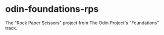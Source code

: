 # odin-foundations-rps
The "Rock Paper Scissors" project from The Odin Project's "Foundations" track.
